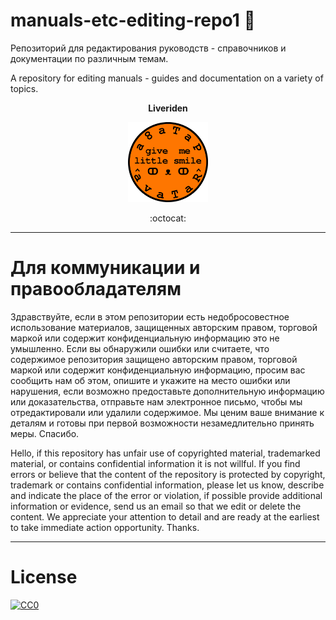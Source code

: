 # manuals-etc-editing-repo1 :pencil:

Репозиторий для редактирования руководств - справочников и документации по различным темам.

A repository for editing manuals - guides and documentation on a variety of topics.

<div align="center">

**Liveriden**

<a href="https://github.com/liveriden" title="link Liveriden">
<img alt="Liveriden logo - (Если Вы видите этот текст, это значит ссылка неработающая, если у Вас есть свободная минутка :) сообщите об этом  на электронную почту вставив ссылку страницы в письмо или опишите ситуацию.) (If You see this text, it means the link is broken, if You have a free minute :) let know by e-mail by inserting the page link in the letter or describe the situation.)" height="128" src="https://github.com/liveriden/lidev/raw/main/github-assets/image/smile-browser-image.png" width="128" />
</a>
</div>
<div align="center">

:octocat:

</div>

---

# Для коммуникации и правообладателям

Здравствуйте, если в этом репозитории есть недобросовестное использование материалов, защищенных авторским правом, торговой маркой или содержит конфиденциальную информацию это не умышленно.
Если вы обнаружили ошибки или считаете, что содержимое репозитория защищено авторским правом, торговой маркой или содержит конфиденциальную информацию, просим вас сообщить нам об этом, опишите и укажите на место ошибки или нарушения, если возможно предоставьте дополнительную информацию или доказательства, отправьте нам электронное письмо, чтобы мы отредактировали или удалили содержимое.
Мы ценим ваше внимание к деталям и готовы при первой возможности незамедлительно принять меры. Спасибо.

Hello, if this repository has unfair use of copyrighted material, trademarked material, or contains confidential information it is not willful.
If you find errors or believe that the content of the repository is protected by copyright, trademark or contains confidential information, please let us know, describe and indicate the place of the error or violation, if possible provide additional information or evidence, send us an email so that we edit or delete the content.
We appreciate your attention to detail and are ready at the earliest to take immediate action opportunity. Thanks.

---

# License

[![CC0](http://mirrors.creativecommons.org/presskit/buttons/88x31/svg/cc-zero.svg)](https://creativecommons.org/publicdomain/zero/1.0/)

<!-- liveridenʳ࿕卍☦ 2024-03-09 02:19 AM -->
